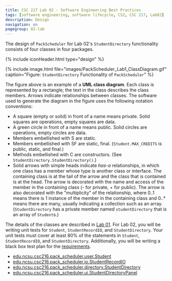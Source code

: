 ```yaml
---
title: CSC 217 Lab 02 - Software Engineering Best Practices
tags: [software engineering, software lifecycle, CS2, CSC 217, Lab02]
description: Design
navigation: on
pagegroup: 02-lab
---
```


The design of `PackScheduler` for Lab 02's `StudentDirectory` functionality consists of four classes in four packages.

{% include iconHeader.html type="design" %}

{% include image.html file="images/PackScheduler_Lab1_ClassDiagram.gif" caption="Figure: `StudentDirectory` Functionality of `PackScheduler`" %} 

The figure above is an example of a **UML class diagram**. Each class is represented by a rectangle; the text in the class describes the class members. Arrows indicate relationships between classes. The software used to generate the diagram in the figure uses the following notation conventions:

  * A square (empty or solid) in front of a name means private. Solid squares are operations, empty squares are data.
  * A green circle in front of a name means public. Solid circles are operations, empty circles are data.
  * Members embellished with S are static. 
  * Members embellished with SF are static, final. (`Student.MAX_CREDITS` is public, static, and final.)
  * Methods embellished with C are constructors. (See `StudentDirectory.StudentDirectory()`.)
  * Solid arrows with simple heads indicate *has-a* relationships, in which one class has a member whose type is another class or interface. The containing class is at the tail of the arrow and the class that is contained is at the head. The arrow is decorated with the name and access of the member in the containing class (- for private, + for public). The arrow is also decorated with the "multiplicity" of the relationship, where 0..1 means there is 1 instance of the member in the containing class and 0..* means there are many, usually indicating a collection such as an array. (`StudentDirectory` has a private member named `studentDirectory` that is an array of `Student`s.)

The details of the classes are described in [Lab 01](../01-lab/01-lab-design).  For Lab 02, you will be writing unit tests for `Student`, `StudentRecordIO`, and `StudentDirectory`.  Your unit tests must cover at least 80% of the statements in `Student`, `StudentRecordIO`, and `StudentDirectory`. Additionally, you will be writing a black box test plan for the [requirements](02-lab-requirements).  

  * [edu.ncsu.csc216.pack_scheduler.user.Student](02-lab-student)
  * [edu.ncsu.csc216.pack_scheduler.io.StudentRecordIO](02-lab-studentrecordio)
  * [edu.ncsu.csc216.pack_scheduler.directory.StudentDirectory](02-lab-studentdirectory)
  * [edu.ncsu.csc216.pack_scheduler.ui.StudentDirectoryPanel](02-lab-test)
